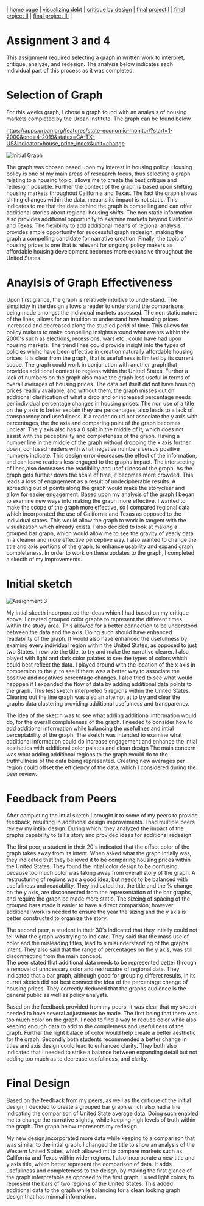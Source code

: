 | [home page](https://cmustudent.github.io/tswd-portfolio-templates/) | [visualizing debt](visualizing-government-debt) | [critique by design](critique-by-design) | [final project I](final-project-part-one) | [final project II](final-project-part-two) | [final project III](final-project-part-three) |

# Assignment 3 and 4
This assignment required selecting a graph in written work to interpret, critique, analyze, and redesign. The analysis below indicates each individual part of this process as it was completed. 

# Selection of Graph
For this weeks graph, I chose a graph found with an analysis of housing markets completed by the Urban Institute. The graph can be found below. 

https://apps.urban.org/features/state-economic-monitor/?start=1-2000&end=4-2019&states=CA-TX-US&indicator=house_price_index&unit=change

![Initial Graph](https://user-images.githubusercontent.com/123436415/217417434-ef3e9a61-43fc-4899-b54c-bd57a8e173c0.jpg)


The graph was chosen based upon my interest in housing policy. Housing policy is one of my main areas of reseaarch focus, thus selecting a graph relating to a housing topic, allows me to create the best critique and redesigin possible. Further the context of the graph is based upon shifting housing markets throughout California and Texas. The fact the graph shows shiting changes within the data, meaans its impact is not static. This indicates to me that the data behind the graph is compelling and can offer additional stories about regional housing shifts. The non static information also provides additional opportunity to examine markets beyond California and Texas.  The flexibility to add additional means of regional analysis, provides ample opportunity for successful graph redesign, making the graph a compelling candidate for narrative creation. Finally, the topic of housing prices is one that is relevant for ongoing policy makers as affordable housing development becomes more expansive throughout the United States.  


# Anaylsis of Graph Effectiveness

Upon first glance, the graph is relatively intuitive to understand. The simplicity in the design allows a reader to understand the comparisons being made amongst the individual markets assessed. The non static nature of the lines, allows for an intuition to understand how housing prices increased and decreased along the studied perid of time. This allows for policy makers to make compelling insights around what events within the 2000's such as elections, recessions, wars etc.. could have had upon housing markets. The trend lines could provide insight into the types of policies whihc have been effective in creation naturally affordable housing prices. 
It is clear from the graph, that is usefullness is limited by its current scope. The graph could work in conjunction with another graph that provides additional context to regions within the United States. Further a lack of numbers on the graph also make the graph less useful in  terms of overall averages of housing prices. The data set itself did not have housing prices readily available, and without them, the graph misses out on additional clarification of what a drop and or increased percentage needs per individual percentage changes in housing prices. The non use of a title on the y axis to better explain they are percentages, also leads to a lack of transparency and usefullness. If a reader could not associate the y axis with percentages, the the axis and comparing point of the graph becomes unclear.
  The y axis also has a 0 split in the middle of it, which does not assist with the peceptinility and completeness of the graph. Having a number line in the middle of the graph without dropping the  x axis further down, confused readers with what negative numbers versus positive numbers indicate. This design error decreases the effect of the information, and can leave readers less engaged to the graphs impact. 
    The intersecting of lines,also decreases the readibility and usefullness of the graph.  As the graph gets further down the scale of time, it becomes more crowded. This leads a loss of engagement as a result of undecipherable results. A spreading out of points along the graph would make the storyclear and allow for easier engagement. 
    Based upon my analysis of the graph I began to examine new ways into making the graph more effective. I wanted to make the scope of the graph more effective, so I compared regional data which incorporated the use of California and Texas as opposed to the individual states. This would allow the graph  to work in tangent with the visualization which already exists. I also decided to look at making a grouped bar graph, which would allow me to see the gravity of yearly data in a cleaner and more effective perceptive way.  I also wanted to change the title and axis portions of the graph, to enhance usability and  expand graph completeness. In order to work on these updates to the graph, I completed a skecth of my  improvements. 
    
# Initial sketch 
![Assignment 3 ](https://user-images.githubusercontent.com/123436415/217416801-13a28dc9-7a83-4524-81ba-047a0e880c15.JPG)

My intial skecth incorporated the ideas which I had based on my critique above. I created grouped color graphs to represent the different times within the study area. This  allowed for a better connection to be understood between the data and the axis. Doing such should have enhanced readability  of the graph. It would also have enhanced the usefullness by examing every individual region within the United States, as opposed to just two States.  I rewrote the title, to try and make the narrative clearer. I also played with light and dark color palates to see the types of colors which could best reflect the data. I played around with the location of the x axis in comparsion to the y, to see if there was a better way to associate the positive and negatives percentage changes.  I also tried to see what would happpen if I expanded the flow of data by adding additional data points  to  the graph. This test sketch interpreted  5 regions within the United States. Clearing out the line graph was also an attempt at to try  and clear the graphs  data clustering providing additional usefulness and transparency.

The idea of the sketch was to see what adding additional information would do, for the overall completeness of the graph. I needed to consider how to add additional information while balancing the usefullnes and intial perceptability of the graph. The sketch was intended to examine what additional information could do increase engagement and enhance the intial aesthetics with additional color palates and clean design  The main concern was what adding additional regions to the graph would do to the truthfullness of the data being represented.  Creating new averages per region could offset the efficiency of the data, which I considered  during the peer review. 


# Feedback from Peers
After completing the intial sketch I brought it to some of my peers to provide feedback, resulting in additional design improvements.  I had multiple  peers review my intiial design.  During which, they analyzed the impact of the graphs capability to tell a story and provided ideas for additional redesign 

The first peer, a student in their 20's indicated that the offset color of the graph takes away from its intent. When asked what the graph intially was, they indicated that they believed it to be comparing housing prices within the United States. They found the intial color design to be confusing, because too much color was taking away from overall  story of the graph.  A restructuring of regions was a good idea, but needs to be balanced with usefullness and readability. They indicated that the title and  the % change on the y axis, are disconnected from the representation of the bar graphs, and require the graph be made more static.  The sizeing of spacing of the grouped bars made it easier to have a direct comparsion; however additional work is needed to ensure the year the sizing and the y axis is better constructed to organize the story. 

The second peer, a student in their 30's indicated that they intially could not tell what the graph was trying to indicate. They said that the mass use of color and the misleading titles, lead to a misunderstanding of the  graphs intent.  They also said that the range of percentages on the y axis, was still disconnecting from the main concept.  
The peer stated that  additional data needs to be represented better through a removal of unncessary color and restrucutre of regional data.  They indicated that a bar graph, although good for grouping differet results, in its curret sketch did not best connect the idea of the percentage change of housing prices. They correctly deduced that the graphs audience is the general public as well as policy analysts. 

Based on the feedback provided from my peers, it was clear that my sketch needed to have several adjustments be made. The first being that there was too much color on the graph. I need to find a way to reduce color while also keeping enough data to add to the completness and usefullness of the graph. Further the right balace of color would help create a better aesthetic for the graph. Secondly both students recommended a better change in  titles and axis design could lead to enhanced clarity. They both also indicated that I needed to strike a balance between expanding detail but not adding too much as to decrease usefullness, and clarity. 


# Final Design

Based on the feedback from my peers, as well as the critique of the initial design, I decided to create a grouped bar graph which also had  a line indicating the comparison of United State average data. Doing such enabled me to change the narrative slightly, while keeping high levels of truth within the graph. The graph below represents my redesign. 

<div class="flourish-embed flourish-chart" data-src="visualisation/12680327"><script src="https://public.flourish.studio/resources/embed.js"></script></div>

My new design,incorporated more data while keeping to a comparison that was similar to the intial graph. I changed the title to show an analysis of the Western United States, which allowed mt to compare markets such as California and Texas within wider regions. I also incorporate a new title and y axis title, which better represent the comparison of data. It adds usefullness and completeness to the deisgn, by making the first glance of the graph interpretable as opposed to the first graph. I used  light colors, to represent the bars of two regions of the United States. This added additional data to the graph while balancing for a clean looking graph design that has minmal information.


